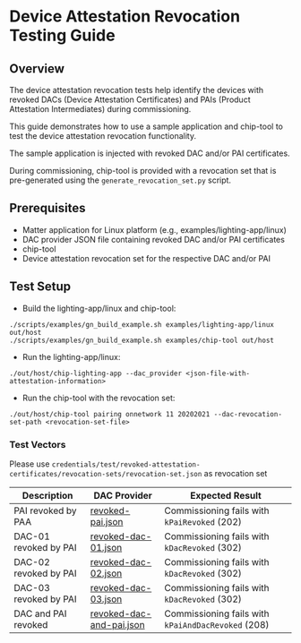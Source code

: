 # Device Attestation Revocation Testing Guide

## Overview

The device attestation revocation tests help identify the devices with revoked
DACs (Device Attestation Certificates) and PAIs (Product Attestation
Intermediates) during commissioning.

This guide demonstrates how to use a sample application and chip-tool to test
the device attestation revocation functionality.

The sample application is injected with revoked DAC and/or PAI certificates.

During commissioning, chip-tool is provided with a revocation set that is
pre-generated using the `generate_revocation_set.py` script.

## Prerequisites

-   Matter application for Linux platform (e.g., examples/lighting-app/linux)
-   DAC provider JSON file containing revoked DAC and/or PAI certificates
-   chip-tool
-   Device attestation revocation set for the respective DAC and/or PAI

## Test Setup

-   Build the lighting-app/linux and chip-tool:

```
./scripts/examples/gn_build_example.sh examples/lighting-app/linux out/host
./scripts/examples/gn_build_example.sh examples/chip-tool out/host
```

-   Run the lighting-app/linux:

```
./out/host/chip-lighting-app --dac_provider <json-file-with-attestation-information>
```

-   Run the chip-tool with the revocation set:

```
./out/host/chip-tool pairing onnetwork 11 20202021 --dac-revocation-set-path <revocation-set-file>
```

### Test Vectors

Please use `credentials/test/revoked-attestation-certificates/revocation-sets/revocation-set.json` as revocation set

| Description           | DAC Provider                                                                                                                           | Expected Result                                    |
| --------------------- | -------------------------------------------------------------------------------------------------------------------------------------- | -------------------------------------------------- |
| PAI revoked by PAA    | [revoked-pai.json](../../credentials/test/revoked-attestation-certificates/dac-provider-test-vectors/revoked-pai.json)                 | Commissioning fails with `kPaiRevoked` (202)       |
| DAC-01 revoked by PAI | [revoked-dac-01.json](../../credentials/test/revoked-attestation-certificates/dac-provider-test-vectors/revoked-dac-01.json)           | Commissioning fails with `kDacRevoked` (302)       |
| DAC-02 revoked by PAI | [revoked-dac-02.json](../../credentials/test/revoked-attestation-certificates/dac-provider-test-vectors/revoked-dac-02.json)           | Commissioning fails with `kDacRevoked` (302)       |
| DAC-03 revoked by PAI | [revoked-dac-03.json](../../credentials/test/revoked-attestation-certificates/dac-provider-test-vectors/revoked-dac-03.json)           | Commissioning fails with `kDacRevoked` (302)       |
| DAC and PAI revoked   | [revoked-dac-and-pai.json](../../credentials/test/revoked-attestation-certificates/dac-provider-test-vectors/revoked-dac-and-pai.json) | Commissioning fails with `kPaiAndDacRevoked` (208) |